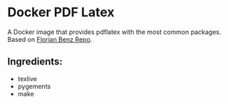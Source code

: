 # Docker PDF Latex

A Docker image that provides pdflatex with the most common packages. Based on [Florian Benz Repo](https://github.com/fbenz/docker-pdflatex).

## Ingredients:

- texlive
- pygements
- make
